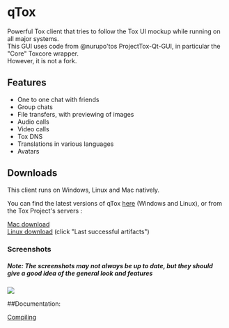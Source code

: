 qTox
======

Powerful Tox client that tries to follow the Tox UI mockup while running on all major systems. <br/>
This GUI uses code from @nurupo'tos ProjectTox-Qt-GUI, in particular the "Core" Toxcore wrapper. <br/>
However, it is not a fork.

<h2>Features</h2>

- One to one chat with friends
- Group chats
- File transfers, with previewing of images
- Audio calls
- Video calls
- Tox DNS
- Translations in various languages
- Avatars

<h2>Downloads</h2>

This client runs on Windows, Linux and Mac natively.<br/>

You can find the latest versions of qTox <a href="https://github.com/tux3/qTox/releases">here</a> (Windows and Linux), or from the Tox Project's servers :

<a href="https://jenkins.libtoxcore.so/job/qTox%20OS%20X/lastSuccessfulBuild/artifact/qtox.dmg">Mac download </a><br/>
<a href="https://jenkins.libtoxcore.so/job/qTox-linux-amd64/lastSuccessfulBuild/artifact/qt/qtox.xz">Linux download</a> (click "Last successful artifacts")<br/>

<h3>Screenshots</h3>
<h5>Note: The screenshots may not always be up to date, but they should give a good idea of the general look and features</h5>
<img src="https://wiki.tox.im/images/5/5d/ToxGUI_tux3.png">

##Documentation:

[Compiling](/INSTALL.md)
